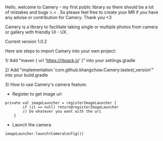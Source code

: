 Hello, welcome to Camery - my first public library so there should be a lot of mistakes and bugs >.< . So please feel free to create your MR if you have any advise or contribution for Camery. Thank you <3

Camery is a library to facilitate taking single or multiple photos from camera or gallery with friendly UI - UX.

Current version 1.0.2

Here are steps to import Camery into your own project:

1/ Add "maven { url 'https://jitpack.io' }" into your settings.gradle

2/ Add "implementation 'com.github.khangchow:Camery:lastest_version'" into your build.gradle

3/ How to use Camery's camera feature:

- Register to get image uri 

```
private val imageLauncher = registerImageLauncher {
        if (it == null) return@registerImageLauncher
        // Do whatever you want with the uri
    }
```

- Launch the camera

```
imageLauncher.launch(CameraConfig())
```
